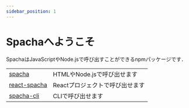 ```yaml
---
sidebar_position: 1
---
```


# Spachaへようこそ

SpachaはJavaScriptやNode.jsで呼び出すことができるnpmパッケージです．

|||
|-|-|
|[spacha](https://www.npmjs.com/package/spacha)|HTMLやNode.jsで呼び出せます|
|[react-spacha](https://www.npmjs.com/package/react-spacha)|Reactプロジェクトで呼び出せます|
|[spacha-cli](https://www.npmjs.com/package/spacha-cli)|CLIで呼び出せます|